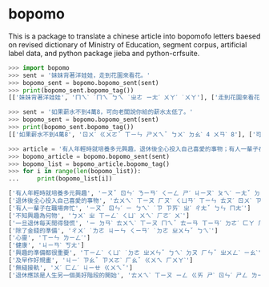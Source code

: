 # bopomo

This is a package to translate a chinese article into bopomofo letters baesed on revised dictionary of Ministry of Education, segment corpus, artificial label data, and python package jieba and python-crfsuite.

```python
>>> import bopomo
>>> sent = '妹妹背著洋娃娃，走到花園來看花。'
>>> bopomo_sent = bopomo.bopomo_sent(sent)
>>> print(bopomo_sent.bopomo_tag())
[['妹妹背著洋娃娃', 'ㄇㄟˋ ˙ㄇㄟ ㄅㄟ ˙ㄓㄜ ㄧㄤˊ ㄨㄚˊ ˙ㄨㄚ'], ['走到花園來看花', 'ㄗㄡˇ ㄉㄠˋ ㄏㄨㄚ ㄩㄢˊ ㄌㄞˊ ㄎㄢˋ ㄏㄨㄚ']]

>>> sent = '如果薪水不到4萬8，可向老闆說你給的薪水太低了。'
>>> bopomo_sent = bopomo.bopomo_sent(sent)
>>> print(bopomo_sent.bopomo_tag())
[['如果薪水不到4萬8', 'ㄖㄨˊ ㄍㄨㄛˇ ㄒㄧㄣ ㄕㄨㄟˇ ㄅㄨˋ ㄉㄠˋ 4 ㄨㄢˋ 8'], ['可向老闆說你給的薪水太低了', 'ㄎㄜˇ ㄒㄧㄤˋ ㄌㄠˇ ㄅㄢˇ ㄕㄨㄛ ㄋㄧˇ ㄍㄟˇ ˙ㄉㄜ ㄒㄧㄣ ㄕㄨㄟˇ ㄊㄞˋ ㄉㄧ ˙ㄌㄜ']]

>>> article = '有人年輕時就培養多元興趣，退休後全心投入自己喜愛的事物；有人一輩子在職場奔忙，不知興趣為何物，一旦退休每天閒得發慌。\n除了金錢的準備，心靈、健康、興趣的準備都很重要，及早作好規畫，無縫接軌，退休應該是人生另一個美好階段的開始。'
>>> bopomo_article = bopomo.bopomo_sent(sent)
>>> bopomo_list = bopomo_article.bopomo_tag()
>>> for i in range(len(bopomo_list)):
...     print(bopomo_list[i])

['有人年輕時就培養多元興趣', 'ㄧㄡˇ ㄖㄣˊ ㄋㄧㄢˊ ㄑㄧㄥ ㄕˊ ㄐㄧㄡˋ ㄆㄟˊ ㄧㄤˇ ㄉㄨㄛ ㄩㄢˊ ㄒㄧㄥˋ ㄑㄩˋ']
['退休後全心投入自己喜愛的事物', 'ㄊㄨㄟˋ ㄒㄧㄡ ㄏㄡˋ ㄑㄩㄢˊ ㄒㄧㄣ ㄊㄡˊ ㄖㄨˋ ㄗˋ ㄐㄧˇ ㄒㄧˇ ㄞˋ ˙ㄉㄜ ㄕˋ ㄨˋ']
['有人一輩子在職場奔忙', 'ㄧㄡˇ ㄖㄣˊ ㄧ ㄅㄟˋ ˙ㄗ ㄗㄞˋ ㄓˊ ㄔㄤˇ ㄅㄣ ㄇㄤˊ']
['不知興趣為何物', 'ㄅㄨˋ ㄓ ㄒㄧㄥˋ ㄑㄩˋ ㄨㄟˋ ㄏㄜˊ ㄨˋ']
['一旦退休每天閒得發慌', 'ㄧ ㄉㄢˋ ㄊㄨㄟˋ ㄒㄧㄡ ㄇㄟˇ ㄊㄧㄢ ㄒㄧㄢˊ ㄉㄜˊ ㄈㄚ ㄏㄨㄤ']
['除了金錢的準備', 'ㄔㄨˊ ˙ㄌㄜ ㄐㄧㄣ ㄑㄧㄢˊ ˙ㄉㄜ ㄓㄨㄣˇ ㄅㄟˋ']
['心靈', 'ㄒㄧㄣ ㄌㄧㄥˊ']
['健康', 'ㄐㄧㄢˋ ㄎㄤ']
['興趣的準備都很重要', 'ㄒㄧㄥˋ ㄑㄩˋ ˙ㄉㄜ ㄓㄨㄣˇ ㄅㄟˋ ㄉㄡ ㄏㄣˇ ㄓㄨㄥˋ ㄧㄠˋ']
['及早作好規畫', 'ㄐㄧˊ ㄗㄠˇ ㄗㄨㄛˋ ㄏㄠˇ ㄍㄨㄟ ㄏㄨㄚˋ']
['無縫接軌', 'ㄨˊ ㄈㄥˊ ㄐㄧㄝ ㄍㄨㄟˇ']
['退休應該是人生另一個美好階段的開始', 'ㄊㄨㄟˋ ㄒㄧㄡ ㄧㄥ ㄍㄞ ㄕˋ ㄖㄣˊ ㄕㄥ ㄌㄧㄥˋ ㄧ ˙ㄍㄜ ㄇㄟˇ ㄏㄠˇ ㄐㄧㄝ ㄉㄨㄢˋ ˙ㄉㄜ ㄎㄞ ㄕˇ']



```






 
